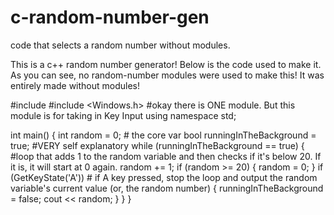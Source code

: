 # c-random-number-gen
code that selects a random number without modules.


This is a c++ random number generator!
Below is the code used to make it. As
you can see, no random-number modules were used
to make this! It was entirely made without modules!



#include <iostream>
#include <Windows.h> #okay there is ONE module. But this module is for taking in Key Input
using namespace std;

int main()
{
	int random = 0; # the core var
	bool runningInTheBackground = true;      #VERY self explanatory
	while (runningInTheBackground == true) { #loop that adds 1 to the random variable and then checks if it's below 20. If it is, it will start at 0 again.
		random += 1;
		if (random >= 20)
		{
			random = 0;
		}
		if (GetKeyState('A'))  # if A key pressed, stop the loop and output the random variable's current value (or, the random number)
		{
			runningInTheBackground = false; 
			cout << random;
		}
	}
}
